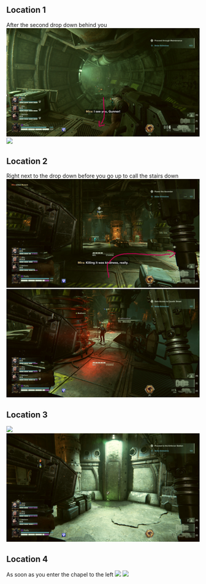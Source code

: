 
## Location 1
After the second drop down behind you
![](images/20221204191512_1_edit.jpg)
![](images/20221121133423_1.jpg)
## Location 2
Right next to the drop down before you go up to call the stairs down
![](images/20221204191742_1_edit.jpg)
![](images/20221204191718_1.jpg)
## Location 3
![](images/unnamed-file-512.jpg)
![](images/20221204192149_1.jpg)
## Location 4
As soon as you enter the chapel to the left
![](images/20221121134311_1_edit.jpg)
![](images/20221121134257_1.jpg)